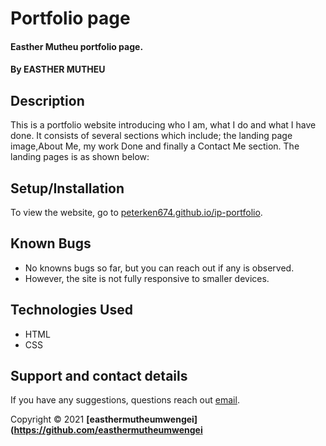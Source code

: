 # Portfolio page

#### Easther Mutheu portfolio page.

#### By **EASTHER MUTHEU**

## Description

This is a portfolio website introducing who I am, what I do and what I have done. It consists of several sections which include; the landing page image,About Me, my work Done and finally a Contact Me section. The landing pages is as shown below:

## Setup/Installation

To view the website, go to [peterken674.github.io/ip-portfolio](https://peterken674.github.io/ip-portfolio).

## Known Bugs

- No knowns bugs so far, but you can reach out if any is observed.
- However, the site is not fully responsive to smaller devices.

## Technologies Used

- HTML
- CSS

## Support and contact details

If you have any suggestions, questions reach out [email](mailto:esthermutheu99@gmail.com).

Copyright &copy; 2021 **[easthermutheumwengei](https://github.com/easthermutheumwengei**
